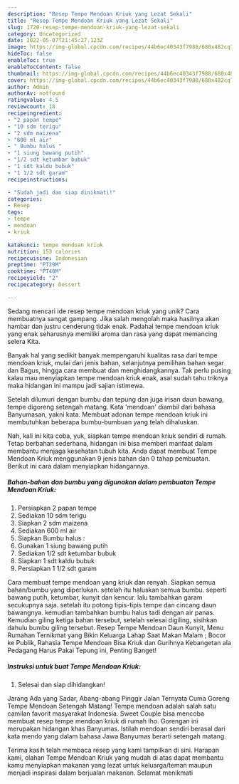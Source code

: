 ```yaml
---
description: "Resep Tempe Mendoan Kriuk yang Lezat Sekali"
title: "Resep Tempe Mendoan Kriuk yang Lezat Sekali"
slug: 1720-resep-tempe-mendoan-kriuk-yang-lezat-sekali
category: Uncategorized
date: 2022-05-07T21:45:27.123Z
image: https://img-global.cpcdn.com/recipes/44b6ec40343f7988/680x482cq70/tempe-mendoan-kriuk-foto-resep-utama.jpg
hideToc: false
enableToc: true
enableTocContent: false
thumbnail: https://img-global.cpcdn.com/recipes/44b6ec40343f7988/680x482cq70/tempe-mendoan-kriuk-foto-resep-utama.jpg
cover: https://img-global.cpcdn.com/recipes/44b6ec40343f7988/680x482cq70/tempe-mendoan-kriuk-foto-resep-utama.jpg
author: Admin
authorAv: notfound
ratingvalue: 4.5
reviewcount: 18
recipeingredient:
- "2 papan tempe"
- "10 sdm terigu"
- "2 sdm maizena"
- "600 ml air"
- " Bumbu halus "
- "1 siung bawang putih"
- "1/2 sdt ketumbar bubuk"
- "1 sdt kaldu bubuk"
- "1 1/2 sdt garam"
recipeinstructions:

- "Sudah jadi dan siap dinikmati!"
categories:
- Resep
tags:
- tempe
- mendoan
- kriuk

katakunci: tempe mendoan kriuk 
nutrition: 153 calories
recipecuisine: Indonesian
preptime: "PT29M"
cooktime: "PT40M"
recipeyield: "2"
recipecategory: Dessert

---
```





Sedang mencari ide resep tempe mendoan kriuk yang unik? Cara membuatnya sangat gampang. Jika salah mengolah maka hasilnya akan hambar dan justru cenderung tidak enak. Padahal tempe mendoan kriuk yang enak seharusnya memiliki aroma dan rasa yang dapat memancing selera Kita.





Banyak hal yang sedikit banyak mempengaruhi kualitas rasa dari tempe mendoan kriuk, mulai dari jenis bahan, selanjutnya pemilihan bahan segar dan Bagus, hingga cara membuat dan menghidangkannya. Tak perlu pusing kalau mau menyiapkan tempe mendoan kriuk enak,      asal sudah tahu triknya maka hidangan ini mampu jadi sajian istimewa.














Setelah dilumuri dengan bumbu dan tepung dan juga irisan daun bawang, tempe digoreng setengah matang. Kata &#39;mendoan&#39; diambil dari bahasa Banyumasan, yakni kata. Membuat adonan tempe mendoan kriuk ini membutuhkan beberapa bumbu-bumbuan yang telah dihaluskan.






Nah, kali ini kita coba, yuk, siapkan tempe mendoan kriuk sendiri di rumah. Tetap berbahan sederhana, hidangan ini bisa memberi manfaat dalam membantu menjaga kesehatan tubuh kita. Anda dapat membuat Tempe Mendoan Kriuk menggunakan 9 jenis bahan dan 0 tahap pembuatan. Berikut ini cara dalam menyiapkan hidangannya.

<!--inarticleads1-->

##### Bahan-bahan dan bumbu yang digunakan dalam pembuatan Tempe Mendoan Kriuk:

1. Persiapkan 2 papan tempe
1. Sediakan 10 sdm terigu
1. Siapkan 2 sdm maizena
1. Sediakan 600 ml air
1. Siapkan  Bumbu halus :
1. Gunakan 1 siung bawang putih
1. Sediakan 1/2 sdt ketumbar bubuk
1. Siapkan 1 sdt kaldu bubuk
1. Persiapkan 1 1/2 sdt garam


Cara membuat tempe mendoan yang kriuk dan renyah. Siapkan semua bahan/bumbu yang diperlukan. setelah itu haluskan semua bumbu. seperti bawang putih, ketumbar, kunyit dan kencur. lalu tambahkan garam secukupnya saja. setelah itu potong tipis-tipis tempe dan cincang daun bawangnya. kemudian tambahkan bumbu halus tadi dengan air panas. Kemudian giling ketiga bahan tersebut, setelah selesai digiling, sisihkan dahulu bumbu giling tersebut. Resep Tempe Mendoan Daun Kunyit, Menu Rumahan Ternikmat yang Bikin Keluarga Lahap Saat Makan Malam ; Bocor ke Publik, Rahasia Tempe Mendoan Bisa Kriuk dan Gurihnya Kebangetan ala Pedagang Harus Pakai Tepung ini, Penting Banget! 

<!--inarticleads2-->

##### Instruksi untuk buat Tempe Mendoan Kriuk:


1. Selesai dan siap dihidangkan!

Jarang Ada yang Sadar, Abang-abang Pinggir Jalan Ternyata Cuma Goreng Tempe Mendoan Setengah Matang! Tempe mendoan adalah salah satu camilan favorit masyarakat Indonesia. Sweet Couple bisa mencoba membuat resep tempe mendoan kriuk di rumah lho. Gorengan ini merupakan hidangan khas Banyumas. Istilah mendoan sendiri berasal dari kata mendo yang dalam bahasa Jawa Banyumas berarti setengah matang. 

Terima kasih telah membaca resep yang kami tampilkan di sini. Harapan kami, olahan Tempe Mendoan Kriuk yang mudah di atas dapat membantu kamu menyiapkan makanan yang lezat untuk keluarga/teman maupun menjadi inspirasi dalam berjualan makanan. Selamat menikmati

